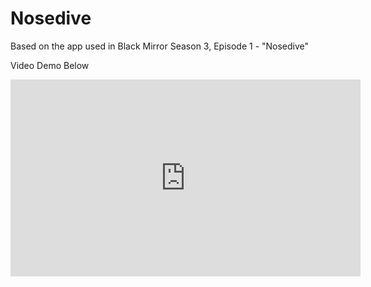 # Nosedive
Based on the app used in Black Mirror Season 3, Episode 1 - "Nosedive"

Video Demo Below
<iframe width="560" height="315" src="https://www.youtube.com/embed/Uwj439pIG2Q" frameborder="0" allowfullscreen></iframe>
